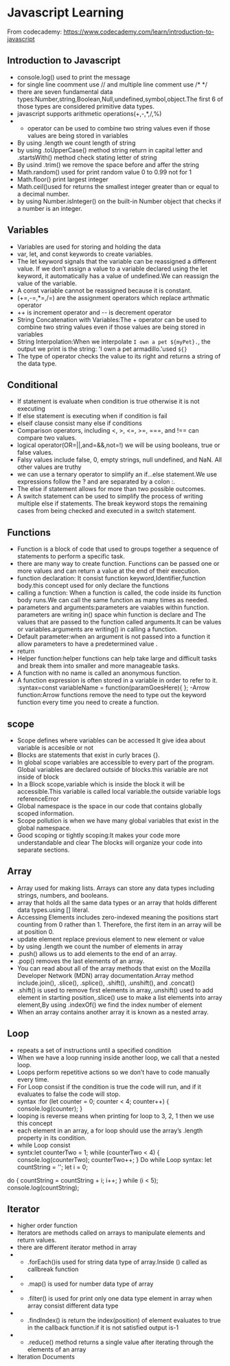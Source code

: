 # Javascript Learning

From codecademy: https://www.codecademy.com/learn/introduction-to-javascript

## Introduction to Javascript
- console.log() used to print the message
- for single line coomment use // and multiple line comment use /* */
- there are seven fundamental data types:Number,string,Boolean,Null,undefined,symbol,object.The first 6 of those types are considered primitive data types. 
-  javascript supports arithmetic operations(+,-,*,/,%) 
-   + operator can be used to combine two string values even if those values are being stored in variables
-  By using .length we count length of string
-  by using .toUpperCase() method string return in capital letter and .startsWith() method check stating letter of string
-  By usind .trim() we remove the space before and affer the string
-  Math.random() used for print random value 0 to 0.99 not for 1
-  Math.floor() print largest integer
-  Math.ceil()used for returns the smallest integer greater than or equal to a decimal number.
-  by using Number.isInteger() on the built-in Number object that checks if a number is an integer.
## Variables
-  Variables are used for storing and holding the data
-  var, let, and const keywords to create variables.
-   The let keyword signals that the variable can be reassigned a different value. If we don’t assign a value to a variable declared using the let keyword, it    automatically has a value of undefined.We can reassign the value of the variable.
-  A const variable cannot be reassigned because it is constant.
-  (+=,-=,*=,/=) are the assignment operators which replace arthmatic operator
-  ++ is increment operator and -- is decrement operator
-  String Concatenation with Variables:The + operator can be used to combine two string values even if those values are being stored in variables
-  String Interpolation:When we interpolate `I own a pet ${myPet}.`, the output we print is the string: 'I own a pet armadillo.'used `${}` 
-  The type of operator checks the value to its right and returns a string of the data type.
## Conditional
- If statement is evaluate when condition is true otherwise it is not executing 
- If else statement is executing when if condition is fail
- elseif clause consist many else if conditions 
- Comparison operators, including <, >, <=, >=, ===, and !== can compare two values.
- logical operator(OR=||,and=&&,not=!) we will be using booleans, true or false values.
- Falsy values include false, 0, empty strings, null undefined, and NaN. All other values are truthy
- we can use a ternary operator to simplify an if...else statement.We use expressions follow the ? and are separated by a colon :.
- The else if statement allows for more than two possible outcomes.
- A switch statement can be used to simplify the process of writing multiple else if statements. The break keyword stops the remaining cases from being checked and executed in a switch statement.
## Functions
- Function is a block of code that used to groups together a sequence of statements to perform a specific task.
-  there are many way to create function. Functions can be passed one or more values and can return a value at the end of their execution. 
  - function declaration: It consist function keyword,Identifier,function body.this concept used for only declare the functions
  - calling a function: When a function is called, the code inside its function body runs.We can call the same function as many times as needed.
 - parameters and arguments:parameters are vaiables within function. parameters are writing in() space whin function is declare and  The values that are passed to the function  called arguments.It can be values or variables.arguments are writing() in calling a function.
 - Default parameter:when an argument is not passed into a function it allow parameters to have a predetermined value .
 - return
 - Helper function:helper functions can help take large and difficult tasks and break them into smaller and more manageable tasks.
 - A function with no name is called an anonymous function. 
 - A function expression is often stored in a variable in order to refer to it.
   :syntax=const variableName = function(paramGoesHere){
};
-Arrow function:Arrow functions remove the need to type out the keyword function every time you need to create a function.
## scope
- Scope defines where variables can be accessed It give idea about variable is accesible or not
- Blocks are statements that exist in curly braces {}. 
- In global scope variables are accessible to every part of the program. Global variables are declared outside of blocks.this variable are not inside of block
- In a Block scope,variable which is inside the block it will be accessible.This variable is called local variable.the outside variable logs referenceError
- Global namespace is the space in our code that contains globally scoped information.
- Scope pollution is when we have  many global variables that exist in the global namespace.
- Good scoping or tightly scoping:It makes your code more understandable and clear The blocks will organize your code into separate sections.
## Array
- Array  used for making lists. Arrays can store any data types including strings, numbers, and booleans.
- array that holds all the same data types or an array that holds different data types.using []  literal.
- Accessing Elements includes zero-indexed meaning the positions start counting from 0 rather than 1. Therefore, the first item in an array will be at position 0.
- update element replace previous element to new element or value
- by using .length we count the number of elements in array
- .push() allows us to add elements to the end of an array.
- .pop() removes the last elements of an array.
- You can read about all of the array methods that exist on the Mozilla Developer Network (MDN) array documentation.Array method include.join(), .slice(), .splice(), .shift(), .unshift(), and .concat() 
- .shift() is used to remove first elements in array,.unshift() used to add element in starting position,.slice() use to make a list elements into array element,By using .indexOf() we find the index number of element
- When an array contains another array it is known as a nested array.
## Loop
- repeats a set of instructions until a specified condition
- When we have a loop running inside another loop, we call that a nested loop.
- Loops perform repetitive actions so we don’t have to code manually every time.
- For Loop consist if the condition is true the code  will run, and if it evaluates to false the code will stop.
 -  syntax :for (let counter = 0; counter < 4; counter++)
     {
       console.log(counter);
     }
- looping is reverse means  when printing for loop to 3, 2, 1 then we use this concept
- each element in an array, a for loop should use the array’s .length property in its condition.
- while Loop consist
 - syntx:let counterTwo = 1;
  while (counterTwo < 4) {
    console.log(counterTwo);
    counterTwo++;
    }
    Do while Loop 
syntax:
let countString = '';
let i = 0;
 
do {
countString = countString + i;
  i++;
} while (i < 5);
 console.log(countString);
## Iterator
- higher order function
- Iterators are methods called on arrays to manipulate elements and return values.
- there are different iterator method in array
- - .forEach()is used for string data type of array.Inside () called as callbreak function 
- - .map() is used for number data type of array
- - .filter() is used for print only one data type element in array when array consist different data type
- - .findIndex() is return the index(position) of element evaluates to true in the callback function.if it is not satisfied output is-1
- - .reduce() method returns a single value after iterating through the elements of an array
- Iteration Documents
